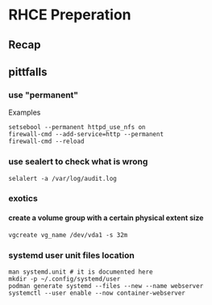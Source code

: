 
# RHCE Preperation
## Recap

## pittfalls
### use "permanent"
Examples
```
setsebool --permanent httpd_use_nfs on
firewall-cmd --add-service=http --permanent
firewall-cmd --reload
```

### use sealert to check what is wrong
```
selalert -a /var/log/audit.log
```

### exotics
#### create a volume group with a certain physical extent size
```
vgcreate vg_name /dev/vda1 -s 32m
```

### systemd user unit files location
```
man systemd.unit # it is documented here
mkdir -p ~/.config/systemd/user
podman generate systemd --files --new --name webserver
systemctl --user enable --now container-webserver
```

